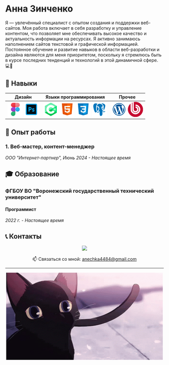 # Анна Зинченко

Я — увлечённый специалист с опытом создания и поддержки веб-сайтов.
Моя работа включает в себя разработку и управление контентом, что позволяет мне обеспечивать высокое качество и актуальность информации на ресурсах.
Я активно занимаюсь наполнением сайтов текстовой и графической информацией. Постоянное обучение и развитие навыков в области веб-разработки и дизайна являются для меня приоритетом, поскольку я стремлюсь быть в курсе последних тенденций и технологий в этой динамичной сфере. 💻🌟


## 🔧 Навыки
<table>
    <thead>
        <tr>
            <th>Дизайн</th>
            <th>Языки программирования</th>
            <th>Прочее</th>
        </tr>
    </thead>
    <tbody>
        <tr>
            <td>
                <img src="https://github.com/domosedochka/domosedochka/blob/main/icons8-figma-48.png">
               <img src="https://github.com/domosedochka/domosedochka/blob/main/icons8-adobe-photoshop-48.png">
            </td>
            <td>
                <img src="https://github.com/domosedochka/domosedochka/blob/main/icons8-логотип-c-sharp-48.png">
               <img src="https://github.com/domosedochka/domosedochka/blob/main/icons8-html-5-48.png">
               <img src="https://github.com/domosedochka/domosedochka/blob/main/icons8-логотип-css-48.png">
               <img src="https://github.com/domosedochka/domosedochka/blob/main/icons8-postgresql-48.png">
            </td>
            <td>
                <img src="https://github.com/domosedochka/domosedochka/blob/main/icons8-wordpress-48.png">
               <img src="https://github.com/domosedochka/domosedochka/blob/main/bitrix-1-logo-png-transparent%20(1).png">
            </td>
        </tr>
    </tbody>
</table>

</body>
</html>



## 💼 Опыт работы
### 1. Веб-мастер, контент-менеджер
*ООО "Интернет-партнер",* *Июнь 2024 - Настоящее время*



## 🎓 Образование
### ФГБОУ ВО "Воронежский государственный технический университет"
#### Программист
*2022 г. - Настоящее время*



## 📞 Контакты
<p align='center'>
   <a href="https://t.me/domosedochka">
       <img src="https://img.shields.io/badge/Telegram-2CA5E0?style=for-the-badge&logo=telegram&logoColor=white"/>
   </a>
<p align='center'>
   📫 Связаться со мной: <a href='mailto:anechka4484@gmail.com'>anechka4484@gmail.com</a>
</p>

---


<p align='center'>
       <img src="https://github.com/domosedochka/domosedochka/blob/main/02e6e09318707404136c5b328b5f38c2.gif"/>

